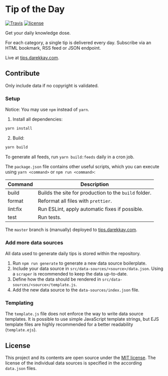# Tip of the Day

[![Travis](https://img.shields.io/travis/com/darekkay/tip-of-the-day.svg?style=flat-square)](https://travis-ci.com/darekkay/tip-of-the-day) [![license](https://img.shields.io/badge/license-MIT-green.svg?style=flat-square)](https://github.com/darekkay/tip-of-the-day/blob/master/LICENSE)

Get your daily knowledge dose.

For each category, a single tip is delivered every day. Subscribe via an HTML bookmark, RSS feed or JSON endpoint.

Live at [tips.darekkay.com](https://tips.darekkay.com).

## Contribute

Only include data if no copyright is validated.

### Setup

Notice: You may use `npm` instead of `yarn`.

1. Install all dependencies:

```bash
yarn install
```

2. Build:

```bash
yarn build
```

To generate all feeds, run `yarn build:feeds` daily in a cron job.

The `package.json` file contains other useful scripts, which you can execute using `yarn <command>` or `npm run <command>`:

| Command  | Description                                           |
| -------- | ----------------------------------------------------- |
| build    | Builds the site for production to the `build` folder. |
| format   | Reformat all files with `prettier`.                   |
| lint:fix | Run ESLint, apply automatic fixes if possible.        |
| test     | Run tests.                                            |

The `master` branch is (manually) deployed to [tips.darekkay.com](https://tips.darekkay.com).

### Add more data sources

All data used to generate daily tips is stored within the repository.

1. Run `npm run generate` to generate a new data source boilerplate.
2. Include your data source in `src/data-sources/<source>/data.json`. Using a `scraper` is recommended to keep the data up-to-date.
3. Define how the data should be rendered in `src/data-sources/<source>/template.js`.
4. Add the new data source to the `data-sources/index.json` file.

### Templating

The `template.js` file does not enforce the way to write data source templates. It is possible to use simple JavaScript template strings, but EJS template files are highly recommended for a better readability (`template.ejs`).

## License

This project and its contents are open source under the [MIT license](LICENSE). The license of the individual data sources is specified in the according `data.json` files.
